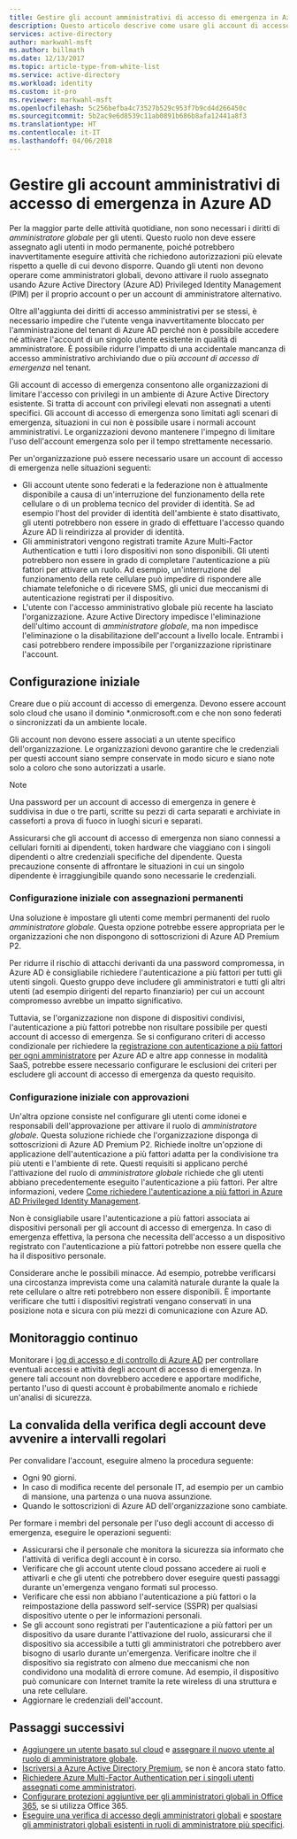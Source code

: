 ```yaml
---
title: Gestire gli account amministrativi di accesso di emergenza in Azure AD | Microsoft Docs
description: Questo articolo descrive come usare gli account di accesso di emergenza per consentire alle organizzazioni di limitare l'accesso con privilegi in un ambiente di Azure Active Directory esistente.
services: active-directory
author: markwahl-msft
ms.author: billmath
ms.date: 12/13/2017
ms.topic: article-type-from-white-list
ms.service: active-directory
ms.workload: identity
ms.custom: it-pro
ms.reviewer: markwahl-msft
ms.openlocfilehash: 5c256befba4c73527b529c953f7b9cd4d266450c
ms.sourcegitcommit: 5b2ac9e6d8539c11ab0891b686b8afa12441a8f3
ms.translationtype: HT
ms.contentlocale: it-IT
ms.lasthandoff: 04/06/2018
---
```

# <a name="manage-emergency-access-administrative-accounts-in-azure-ad"></a>Gestire gli account amministrativi di accesso di emergenza in Azure AD 

Per la maggior parte delle attività quotidiane, non sono necessari i diritti di *amministratore globale* per gli utenti. Questo ruolo non deve essere assegnato agli utenti in modo permanente, poiché potrebbero inavvertitamente eseguire attività che richiedono autorizzazioni più elevate rispetto a quelle di cui devono disporre. Quando gli utenti non devono operare come amministratori globali, devono attivare il ruolo assegnato usando Azure Active Directory (Azure AD) Privileged Identity Management (PIM) per il proprio account o per un account di amministratore alternativo.

Oltre all'aggiunta dei diritti di accesso amministrativi per se stessi, è necessario impedire che l'utente venga inavvertitamente bloccato per l'amministrazione del tenant di Azure AD perché non è possibile accedere né attivare l'account di un singolo utente esistente in qualità di amministratore. È possibile ridurre l'impatto di una accidentale mancanza di accesso amministrativo archiviando due o più *account di accesso di emergenza* nel tenant.

Gli account di accesso di emergenza consentono alle organizzazioni di limitare l'accesso con privilegi in un ambiente di Azure Active Directory esistente. Si tratta di account con privilegi elevati non assegnati a utenti specifici. Gli account di accesso di emergenza sono limitati agli scenari di emergenza, situazioni in cui non è possibile usare i normali account amministrativi. Le organizzazioni devono mantenere l'impegno di limitare l'uso dell'account emergenza solo per il tempo strettamente necessario.

Per un'organizzazione può essere necessario usare un account di accesso di emergenza nelle situazioni seguenti:

 - Gli account utente sono federati e la federazione non è attualmente disponibile a causa di un'interruzione del funzionamento della rete cellulare o di un problema tecnico del provider di identità. Se ad esempio l'host del provider di identità dell'ambiente è stato disattivato, gli utenti potrebbero non essere in grado di effettuare l'accesso quando Azure AD li reindirizza al provider di identità. 
 - Gli amministratori vengono registrati tramite Azure Multi-Factor Authentication e tutti i loro dispositivi non sono disponibili. Gli utenti potrebbero non essere in grado di completare l'autenticazione a più fattori per attivare un ruolo. Ad esempio, un'interruzione del funzionamento della rete cellulare può impedire di rispondere alle chiamate telefoniche o di ricevere SMS, gli unici due meccanismi di autenticazione registrati per il dispositivo. 
 - L'utente con l'accesso amministrativo globale più recente ha lasciato l'organizzazione. Azure Active Directory impedisce l'eliminazione dell'ultimo account di *amministratore globale*, ma non impedisce l'eliminazione o la disabilitazione dell'account a livello locale. Entrambi i casi potrebbero rendere impossibile per l'organizzazione ripristinare l'account.

## <a name="initial-configuration"></a>Configurazione iniziale

Creare due o più account di accesso di emergenza. Devono essere account solo cloud che usano il dominio \*.onmicrosoft.com e che non sono federati o sincronizzati da un ambiente locale. 

Gli account non devono essere associati a un utente specifico dell'organizzazione. Le organizzazioni devono garantire che le credenziali per questi account siano sempre conservate in modo sicuro e siano note solo a coloro che sono autorizzati a usarle. 

> [!NOTE]
> Una password per un account di accesso di emergenza in genere è suddivisa in due o tre parti, scritte su pezzi di carta separati e archiviate in casseforti a prova di fuoco in luoghi sicuri e separati. 
>
> Assicurarsi che gli account di accesso di emergenza non siano connessi a cellulari forniti ai dipendenti, token hardware che viaggiano con i singoli dipendenti o altre credenziali specifiche del dipendente. Questa precauzione consente di affrontare le situazioni in cui un singolo dipendente è irraggiungibile quando sono necessarie le credenziali. 

### <a name="initial-configuration-with-permanent-assignments"></a>Configurazione iniziale con assegnazioni permanenti

Una soluzione è impostare gli utenti come membri permanenti del ruolo *amministratore globale*. Questa opzione potrebbe essere appropriata per le organizzazioni che non dispongono di sottoscrizioni di Azure AD Premium P2.

Per ridurre il rischio di attacchi derivanti da una password compromessa, in Azure AD è consigliabile richiedere l'autenticazione a più fattori per tutti gli utenti singoli. Questo gruppo deve includere gli amministratori e tutti gli altri utenti (ad esempio dirigenti del reparto finanziario) per cui un account compromesso avrebbe un impatto significativo. 

Tuttavia, se l'organizzazione non dispone di dispositivi condivisi, l'autenticazione a più fattori potrebbe non risultare possibile per questi account di accesso di emergenza. Se si configurano criteri di accesso condizionale per richiedere la [registrazione con autenticazione a più fattori per ogni amministratore](https://docs.microsoft.com/azure/multi-factor-authentication/multi-factor-authentication-get-started-user-states) per Azure AD e altre app connesse in modalità SaaS, potrebbe essere necessario configurare le esclusioni dei criteri per escludere gli account di accesso di emergenza da questo requisito.

### <a name="initial-configuration-with-approvals"></a>Configurazione iniziale con approvazioni

Un'altra opzione consiste nel configurare gli utenti come idonei e responsabili dell'approvazione per attivare il ruolo di *amministratore globale*. Questa soluzione richiede che l'organizzazione disponga di sottoscrizioni di Azure AD Premium P2. Richiede inoltre un'opzione di applicazione dell'autenticazione a più fattori adatta per la condivisione tra più utenti e l'ambiente di rete. Questi requisiti si applicano perché l'attivazione del ruolo di *amministratore globale* richiede che gli utenti abbiano precedentemente eseguito l'autenticazione a più fattori. Per altre informazioni, vedere [Come richiedere l'autenticazione a più fattori in Azure AD Privileged Identity Management](https://docs.microsoft.com/azure/active-directory/active-directory-privileged-identity-management-how-to-require-mfa).

Non è consigliabile usare l'autenticazione a più fattori associata ai dispositivi personali per gli account di accesso di emergenza. In caso di emergenza effettiva, la persona che necessita dell'accesso a un dispositivo registrato con l'autenticazione a più fattori potrebbe non essere quella che ha il dispositivo personale. 

Considerare anche le possibili minacce. Ad esempio, potrebbe verificarsi una circostanza imprevista come una calamità naturale durante la quale la rete cellulare o altre reti potrebbero non essere disponibili. È importante verificare che tutti i dispositivi registrati vengano conservati in una posizione nota e sicura con più mezzi di comunicazione con Azure AD.

## <a name="ongoing-monitoring"></a>Monitoraggio continuo

Monitorare i [log di accesso e di controllo di Azure AD](https://docs.microsoft.com/azure/active-directory/active-directory-reporting-activity-sign-ins) per controllare eventuali accessi e attività degli account di accesso di emergenza. In genere tali account non dovrebbero accedere e apportare modifiche, pertanto l'uso di questi account è probabilmente anomalo e richiede un'analisi di sicurezza.

## <a name="account-check-validation-must-occur-at-regular-intervals"></a>La convalida della verifica degli account deve avvenire a intervalli regolari

Per convalidare l'account, eseguire almeno la procedura seguente:
- Ogni 90 giorni.
- In caso di modifica recente del personale IT, ad esempio per un cambio di mansione, una partenza o una nuova assunzione.
- Quando le sottoscrizioni di Azure AD dell'organizzazione sono cambiate.

Per formare i membri del personale per l'uso degli account di accesso di emergenza, eseguire le operazioni seguenti:

* Assicurarsi che il personale che monitora la sicurezza sia informato che l'attività di verifica degli account è in corso.
* Verificare che gli account utente cloud possano accedere ai ruoli e attivarli e che gli utenti che potrebbero dover eseguire questi passaggi durante un'emergenza vengano formati sul processo.
* Verificare che essi non abbiano l'autenticazione a più fattori o la reimpostazione della password self-service (SSPR) per qualsiasi dispositivo utente o per le informazioni personali. 
* Se gli account sono registrati per l'autenticazione a più fattori per un dispositivo da usare durante l'attivazione del ruolo, assicurarsi che il dispositivo sia accessibile a tutti gli amministratori che potrebbero aver bisogno di usarlo durante un'emergenza. Verificare inoltre che il dispositivo sia registrato con almeno due meccanismi che non condividono una modalità di errore comune. Ad esempio, il dispositivo può comunicare con Internet tramite la rete wireless di una struttura e una rete cellulare.
* Aggiornare le credenziali dell'account.

## <a name="next-steps"></a>Passaggi successivi
- [Aggiungere un utente basato sul cloud](add-users-azure-active-directory.md) e [assegnare il nuovo utente al ruolo di amministratore globale](active-directory-users-assign-role-azure-portal.md).
- [Iscriversi a Azure Active Directory Premium](active-directory-get-started-premium.md), se non è ancora stato fatto.
- [Richiedere Azure Multi-Factor Authentication per i singoli utenti assegnati come amministratori](https://docs.microsoft.com/azure/multi-factor-authentication/multi-factor-authentication-get-started-user-states).
- [Configurare protezioni aggiuntive per gli amministratori globali in Office 365](https://support.office.com/article/Protect-your-Office-365-global-administrator-accounts-6b4ded77-ac8d-42ed-8606-c014fd947560), se si utilizza Office 365.
- [Eseguire una verifica di accesso degli amministratori globali](active-directory-privileged-identity-management-how-to-start-security-review.md) e [spostare gli amministratori globali esistenti in ruoli di amministratore più specifici](active-directory-assign-admin-roles-azure-portal.md).


